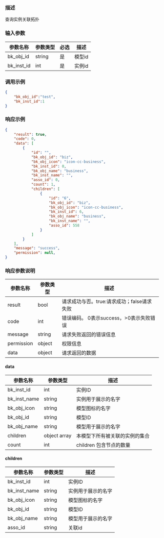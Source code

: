 ### 描述

查询实例关联拓扑

### 输入参数

| 参数名称       | 参数类型   | 必选 | 描述   |
|------------|--------|----|------|
| bk_obj_id  | string | 是  | 模型id |
| bk_inst_id | int    | 是  | 实例id |

### 调用示例

```json
{
    "bk_obj_id":"test",
    "bk_inst_id":1
}
```

### 响应示例

```json
{
    "result": true,
    "code": 0,
    "data": [
        {
            "id": "",
            "bk_obj_id": "biz",
            "bk_obj_icon": "icon-cc-business",
            "bk_inst_id": 0,
            "bk_obj_name": "business",
            "bk_inst_name": "",
            "asso_id": 0,
            "count": 1,
            "children": [
                {
                    "id": "6",
                    "bk_obj_id": "biz",
                    "bk_obj_icon": "icon-cc-business",
                    "bk_inst_id": 6,
                    "bk_obj_name": "business",
                    "bk_inst_name": "",
                    "asso_id": 558
                }
            ]
        }
    ],
    "message": "success",
    "permission": null,
}
```

### 响应参数说明

| 参数名称       | 参数类型   | 描述                         |
|------------|--------|----------------------------|
| result     | bool   | 请求成功与否。true:请求成功；false请求失败 |
| code       | int    | 错误编码。 0表示success，>0表示失败错误  |
| message    | string | 请求失败返回的错误信息                |
| permission | object | 权限信息                       |
| data       | object | 请求返回的数据                    |

#### data

| 参数名称         | 参数类型         | 描述               |
|--------------|--------------|------------------|
| bk_inst_id   | int          | 实例ID             |
| bk_inst_name | string       | 实例用于展示的名字        |
| bk_obj_icon  | string       | 模型图标的名字          |
| bk_obj_id    | string       | 模型ID             |
| bk_obj_name  | string       | 模型用于展示的名字        |
| children     | object array | 本模型下所有被关联的实例的集合  |
| count        | int          | children 包含节点的数量 |

#### children

| 参数名称         | 参数类型   | 描述        |
|--------------|--------|-----------|
| bk_inst_id   | int    | 实例ID      |
| bk_inst_name | string | 实例用于展示的名字 |
| bk_obj_icon  | string | 模型图标的名字   |
| bk_obj_id    | string | 模型ID      |
| bk_obj_name  | string | 模型用于展示的名字 |
| asso_id      | string | 关联id      |
